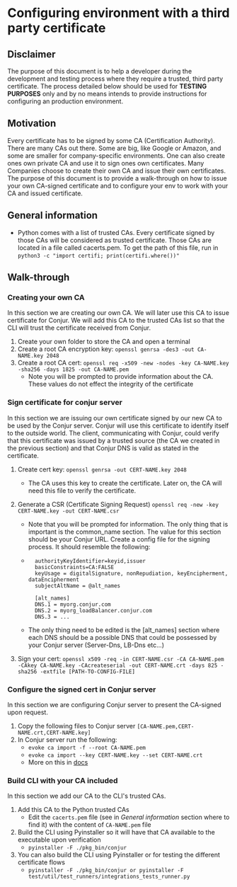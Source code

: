 # Configuring environment with a third party certificate

## Disclaimer

The purpose of this document is to help a developer during the development and testing 
process where they require a trusted, third party certificate. The process detailed 
below should be used for **TESTING PURPOSES** only and by no means intends to provide 
instructions for configuring an production environment.

## Motivation

Every certificate has to be signed by some CA (Certification Authority). There are many
CAs out there. Some are big, like Google or Amazon, and some are smaller for company-specific environments.
One can also create ones own private CA and use it to sign ones own certificates.
Many Companies choose to create their own CA and issue their own certificates.
The purpose of this document is to provide a walk-through on how to issue your 
own CA-signed certificate and to configure your env to work with your CA and issued certificate.

## General information

- Python comes with a list of trusted CAs. Every certificate signed by those CAs 
will be considered as trusted certificate. Those CAs are located in a file called cacerts.pem. 
  To get the path of this file, run in `python3 -c "import certifi; print(certifi.where())"`  

## Walk-through

### Creating your own CA

In this section we are creating our own CA. We will later use this CA to issue certificate for Conjur.
We will add this CA to the trusted CAs list so that the CLI will trust the certificate
received from Conjur.

1) Create your own folder to store the CA and open a terminal
2) Create a root CA encryption key: `openssl genrsa -des3 -out CA-NAME.key 2048`
3) Create a root CA cert:  `openssl req -x509 -new -nodes -key CA-NAME.key -sha256 -days 1825 -out CA-NAME.pem`
    * Note you will be prompted to provide information about the CA. These values do 
      not effect the integrity of the certificate

### Sign certificate for conjur server

In this section we are issuing our own certificate signed by our new CA to be used by the Conjur server.
Conjur will use this certificate to identify itself to the outside world.
The client, communicating with Conjur, could verify that this certificate was issued by a trusted
source (the CA we created in the previous section) and that Conjur DNS is valid as stated in the 
certificate.

1) Create cert key: `openssl genrsa -out CERT-NAME.key 2048`
    * The CA uses this key to create the certificate. Later on, the CA will need this file to verify the certificate.
2) Generate a CSR (Certificate Signing Request) `openssl req -new -key CERT-NAME.key -out CERT-NAME.csr`
    * Note that you will be prompted for information. The only thing that is important is the common_name section.
    The value for this section should be your Conjur URL.
Create a config file for the signing process. It should resemble the following:
    * ``` 
        authorityKeyIdentifier=keyid,issuer
        basicConstraints=CA:FALSE
        keyUsage = digitalSignature, nonRepudiation, keyEncipherment, dataEncipherment
        subjectAltName = @alt_names

        [alt_names]
        DNS.1 = myorg.conjur.com
        DNS.2 = myorg_loadBalancer.conjur.com 
        DNS.3 = ...
      ```  
    * The only thing need to be edited is the [alt_names] section where each DNS should be a possible DNS that 
      could be possessed by your Conjur server (Server-Dns, LB-Dns etc...)

4) Sign your cert: `openssl x509 -req -in CERT-NAME.csr -CA CA-NAME.pem -CAkey CA-NAME.key -CAcreateserial -out CERT-NAME.crt -days 825 -sha256 -extfile [PATH-TO-CONFIG-FILE]`

### Configure the signed cert in Conjur server

In this section we are configuring Conjur server to present the CA-signed upon request.

1) Copy the following files to Conjur server `[CA-NAME.pem,CERT-NAME.crt,CERT-NAME.key]`
2) In Conjur server run the following: 
    * `evoke ca import -f --root CA-NAME.pem`
    * `evoke ca import --key CERT-NAME.key --set CERT-NAME.crt`
    * More on this in [docs](https://docs.cyberark.com/Product-Doc/OnlineHelp/AAM-DAP/Latest/en/Content/Deployment/DAP/dap-deploy-dap.htm)

### Build CLI with your CA included

In this section we add our CA to the CLI's trusted CAs. 
1) Add this CA to the Python trusted CAs
    * Edit the `cacerts.pem` file (see in _General information_ section where to find it) with the 
      content of `CA-NAME.pem` file
2) Build the CLI using Pyinstaller so it will have that CA available to the executable upon verification 
    * `pyinstaller -F ./pkg_bin/conjur`
3) You can also build the CLI using Pyinstaller or for testing the different certificate flows
    * `pyinstaller -F ./pkg_bin/conjur or pyinstaller -F test/util/test_runners/integrations_tests_runner.py`